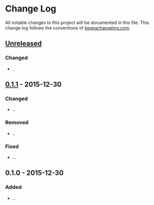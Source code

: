 # Change Log
All notable changes to this project will be documented in this file. This change log follows the conventions of [keepachangelog.com](http://keepachangelog.com/).

## [Unreleased][unreleased]
### Changed
- ..

## [0.1.1] - 2015-12-30
### Changed
- ..

### Removed
- ..

### Fixed
- ...

## 0.1.0 - 2015-12-30
### Added
- ..

[unreleased]: https://github.com/your-name/rdfsplit/compare/0.1.1...HEAD
[0.1.1]: https://github.com/your-name/rdfsplit/compare/0.1.0...0.1.1
